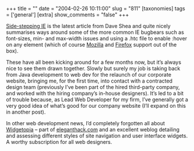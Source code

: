 +++
title = ""
date = "2004-02-26 10:11:00"
slug = "811"
[taxonomies]
tags = ['general']
[extra]
show_comments = "false"
+++

[Side-stepping IE](http://www.mezzoblue.com/archives/2004/02/25/sidestepping/index.php) is the latest article from Dave Shea and quite nicely summarises ways around some of the more common IE bugbears such as font-sizes, min- and max-width issues and using a .htc file to enable :hover on any element (which of course [Mozilla](http://www.mozilla.org/) and [Firefox](http://www.mozilla.org/products/firefox/) support out of the box).

These have all been kicking around for a few months now, but it’s always nice to see them drawn together. Slowly but surely my job is taking back from Java development to web dev for the relaunch of our corporate website, bringing me, for the first time, into contact with a contracted design team (previously I’ve been part of the hired third-party company, and worked with the hiring company’s in-house designers). It’s led to a bit of trouble because, as Lead Web Developer for my firm, I’ve generally got a very good idea of what’s good for our company website (I’ll expand on this in another post).

In other web development news, I’d completely forgotten all about [Widgetopia](http://www.eleganthack.com/widgetopia/) – part of [eleganthack.com](http://www.eleganthack.com/) and an excellent weblog detailing and assessing different styles of site navigation and user interface widgets. A worthy subscription for all web designers.
